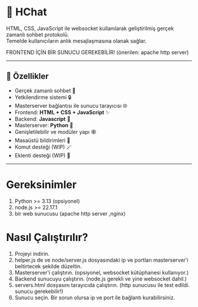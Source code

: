 # 💬 HChat

HTML, CSS, JavaScript ile websocket kullanılarak geliştirilmiş gerçek zamanlı sohbet protokolü.  
Temelde kullanıcıların anlık mesajlaşmasına olanak sağlar.

FRONTEND İÇİN BİR SUNUCU GEREKEBİLİR! (önerilen: apache http server)

---

## 🚀 Özellikler
- Gerçek zamanlı sohbet 💬
- Yetkilendirme sistemi 🔒
- Masterserver bağlantısı ile sunucu tarayıcısı 🌐
- Frontend: **HTML + CSS + JavaScript** ✨
- Backend: **Javascript** 🦾
- Masterserver: **Python** 🐍
- Genişletilebilir ve modüler yapı 🕸️
- Masaüstü bildirimleri 🔔
- Komut desteği (WIP) 🪄
- Eklenti desteği (WIP) 🧩

---

# Gereksinimler
1. Python >= 3.13 (opsiyonel)
2. node.js >= 22.17.1
3. bir web sunucusu (apache http server ,nginx)

# Nasıl Çalıştırılır?
1. Projeyi indirin.
2. helper.js de ve node/server.js dosyasındaki ip ve portları masterserver'i beltirtecek şekilde düzeltin.
3. Masterserver'i çalıştırın. (opsiyonel, websocket kütüphanesi kullanıyor.)
4. Backend sunucuyu çalıştırın. (node.js gerekli ve yine websocket dahil.)
5. servers.html dosyasını tarayıcıda çalıştırın. (http sunucusu ile test edildi. sunucu gerekebilir!)
6. Sunucu seçin. Bir sorun olursa ip ve port ile bağlantı kurabilirsiniz.
